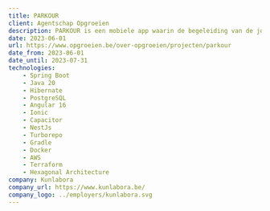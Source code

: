 ```yaml
---
title: PARKOUR
client: Agentschap Opgroeien
description: PARKOUR is een mobiele app waarin de begeleiding van de jongere centraal staat. De jongere bepaalt zelf hoe zijn traject er uit ziet, welke doelen er gesteld worden en wie er deel uit maakt van zijn/haar team.
date: 2023-06-01
url: https://www.opgroeien.be/over-opgroeien/projecten/parkour
date_from: 2023-06-01
date_until: 2023-07-31
technologies:
    - Spring Boot
    - Java 20
    - Hibernate
    - PostgreSQL
    - Angular 16
    - Ionic
    - Capacitor
    - NestJs
    - Turborepo
    - Gradle
    - Docker
    - AWS
    - Terraform
    - Hexagonal Architecture
company: Kunlabora
company_url: https://www.kunlabora.be/
company_logo: ../employers/kunlabora.svg
---
```

